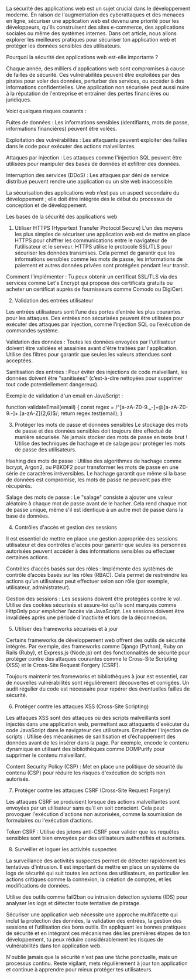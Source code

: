La sécurité des applications web est un sujet crucial dans le développement moderne. En raison de l'augmentation des cyberattaques et des menaces en ligne, sécuriser une application web est devenu une priorité pour les développeurs, qu'ils construisent des sites e-commerce, des applications sociales ou même des systèmes internes. Dans cet article, nous allons explorer les meilleures pratiques pour sécuriser ton application web et protéger les données sensibles des utilisateurs.

Pourquoi la sécurité des applications web est-elle importante ?

Chaque année, des milliers d'applications web sont compromises à cause de failles de sécurité. Ces vulnérabilités peuvent être exploitées par des pirates pour voler des données, perturber des services, ou accéder à des informations confidentielles. Une application non sécurisée peut aussi nuire à la réputation de l'entreprise et entraîner des pertes financières ou juridiques.

Voici quelques risques courants :

Fuites de données : Les informations sensibles (identifiants, mots de passe, informations financières) peuvent être volées.

Exploitation des vulnérabilités : Les attaquants peuvent exploiter des failles dans le code pour exécuter des actions malveillantes.

Attaques par injection : Les attaques comme l'injection SQL peuvent être utilisées pour manipuler des bases de données et exfiltrer des données.

Interruption des services (DDoS) : Les attaques par déni de service distribué peuvent rendre une application ou un site web inaccessible.


La sécurisation des applications web n’est pas un aspect secondaire du développement ; elle doit être intégrée dès le début du processus de conception et de développement.

Les bases de la sécurité des applications web

1. Utiliser HTTPS (Hypertext Transfer Protocol Secure)
L'un des moyens les plus simples de sécuriser une application web est de mettre en place HTTPS pour chiffrer les communications entre le navigateur de l’utilisateur et le serveur. HTTPS utilise le protocole SSL/TLS pour sécuriser les données transmises. Cela permet de garantir que les informations sensibles comme les mots de passe, les informations de paiement et autres données privées sont protégées pendant leur transit.

Comment l’implémenter : Tu peux obtenir un certificat SSL/TLS via des services comme Let's Encrypt qui propose des certificats gratuits ou acheter un certificat auprès de fournisseurs comme Comodo ou DigiCert.


2. Validation des entrées utilisateur

Les entrées utilisateurs sont l’une des portes d’entrée les plus courantes pour les attaques. Des entrées non sécurisées peuvent être utilisées pour exécuter des attaques par injection, comme l’injection SQL ou l’exécution de commandes système.

Validation des données : Toutes les données envoyées par l'utilisateur doivent être validées et assainies avant d'être traitées par l'application. Utilise des filtres pour garantir que seules les valeurs attendues sont acceptées.

Sanitisation des entrées : Pour éviter des injections de code malveillant, les données doivent être "sanitisées" (c’est-à-dire nettoyées pour supprimer tout code potentiellement dangereux).


Exemple de validation d'un email en JavaScript :

function validateEmail(email) {
    const regex = /^[a-zA-Z0-9._-]+@[a-zA-Z0-9.-]+\.[a-zA-Z]{2,6}$/;
    return regex.test(email);
}

3. Protéger les mots de passe et données sensibles
Le stockage des mots de passe et des données sensibles doit toujours être effectué de manière sécurisée. Ne jamais stocker des mots de passe en texte brut ! Utilise des techniques de hachage et de salage pour protéger les mots de passe des utilisateurs.

Hashing des mots de passe : Utilise des algorithmes de hachage comme bcrypt, Argon2, ou PBKDF2 pour transformer les mots de passe en une série de caractères irréversibles. Le hachage garantit que même si la base de données est compromise, les mots de passe ne peuvent pas être récupérés.

Salage des mots de passe : Le "salage" consiste à ajouter une valeur aléatoire à chaque mot de passe avant de le hacher. Cela rend chaque mot de passe unique, même s'il est identique à un autre mot de passe dans la base de données.


4. Contrôles d'accès et gestion des sessions

Il est essentiel de mettre en place une gestion appropriée des sessions utilisateur et des contrôles d'accès pour garantir que seules les personnes autorisées peuvent accéder à des informations sensibles ou effectuer certaines actions.

Contrôles d’accès basés sur des rôles : Implémente des systèmes de contrôle d’accès basés sur les rôles (RBAC). Cela permet de restreindre les actions qu’un utilisateur peut effectuer selon son rôle (par exemple, utilisateur, administrateur).

Gestion des sessions : Les sessions doivent être protégées contre le vol. Utilise des cookies sécurisés et assure-toi qu'ils sont marqués comme HttpOnly pour empêcher l’accès via JavaScript. Les sessions doivent être invalidées après une période d’inactivité et lors de la déconnexion.


5. Utiliser des frameworks sécurisés et à jour

Certains frameworks de développement web offrent des outils de sécurité intégrés. Par exemple, des frameworks comme Django (Python), Ruby on Rails (Ruby), et Express.js (Node.js) ont des fonctionnalités de sécurité pour protéger contre des attaques courantes comme le Cross-Site Scripting (XSS) et le Cross-Site Request Forgery (CSRF).

Toujours maintenir tes frameworks et bibliothèques à jour est essentiel, car de nouvelles vulnérabilités sont régulièrement découvertes et corrigées. Un audit régulier du code est nécessaire pour repérer des éventuelles failles de sécurité.

6. Protéger contre les attaques XSS (Cross-Site Scripting)

Les attaques XSS sont des attaques où des scripts malveillants sont injectés dans une application web, permettant aux attaquants d'exécuter du code JavaScript dans le navigateur des utilisateurs.
Empêcher l'injection de scripts : Utilise des mécanismes de sanitisation et d’échappement des données avant de les insérer dans la page. Par exemple, encode le contenu dynamique en utilisant des bibliothèques comme DOMPurify pour supprimer le contenu malveillant.

Content Security Policy (CSP) : Met en place une politique de sécurité du contenu (CSP) pour réduire les risques d'exécution de scripts non autorisés.


7. Protéger contre les attaques CSRF (Cross-Site Request Forgery)

Les attaques CSRF se produisent lorsque des actions malveillantes sont envoyées par un utilisateur sans qu'il en soit conscient. Cela peut provoquer l'exécution d'actions non autorisées, comme la soumission de formulaires ou l'exécution d’actions.

Token CSRF : Utilise des jetons anti-CSRF pour valider que les requêtes sensibles sont bien envoyées par des utilisateurs authentifiés et autorisés.

8. Surveiller et loguer les activités suspectes

La surveillance des activités suspectes permet de détecter rapidement les tentatives d'intrusion. Il est important de mettre en place un système de logs de sécurité qui suit toutes les actions des utilisateurs, en particulier les actions critiques comme la connexion, la création de comptes, et les modifications de données.

Utilise des outils comme fail2ban ou intrusion detection systems (IDS) pour analyser les logs et détecter toute tentative de piratage.

Sécuriser une application web nécessite une approche multifacette qui inclut la protection des données, la validation des entrées, la gestion des sessions et l’utilisation des bons outils. En appliquant les bonnes pratiques de sécurité et en intégrant ces mécanismes dès les premières étapes de ton développement, tu peux réduire considérablement les risques de vulnérabilités dans ton application web.

N'oublie jamais que la sécurité n'est pas une tâche ponctuelle, mais un processus continu. Reste vigilant, mets régulièrement à jour ton application et continue à apprendre pour mieux protéger tes utilisateurs.


